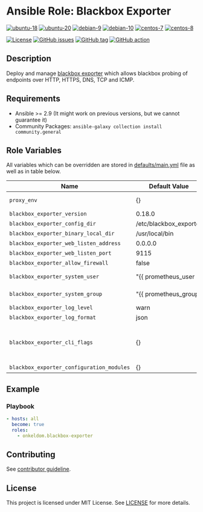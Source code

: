 # Ansible Role: Blackbox Exporter

[![ubuntu-18](https://img.shields.io/badge/ubuntu-18.x-orange?style=flat&logo=ubuntu)](https://ubuntu.com/)
[![ubuntu-20](https://img.shields.io/badge/ubuntu-20.x-orange?style=flat&logo=ubuntu)](https://ubuntu.com/)
[![debian-9](https://img.shields.io/badge/debian-9.x-orange?style=flat&logo=debian)](https://www.debian.org/)
[![debian-10](https://img.shields.io/badge/debian-10.x-orange?style=flat&logo=debian)](https://www.debian.org/)
[![centos-7](https://img.shields.io/badge/centos-7.x-orange?style=flat&logo=centos)](https://www.centos.org/)
[![centos-8](https://img.shields.io/badge/centos-8.x-orange?style=flat&logo=centos)](https://www.centos.org/)

[![License](https://img.shields.io/badge/license-MIT%20License-brightgreen.svg?style=flat)](https://opensource.org/licenses/MIT)
[![GitHub issues](https://img.shields.io/github/issues/OnkelDom/ansible-role-blackbox-exporter?style=flat)](https://github.com/OnkelDom/ansible-role-blackbox-exporter/issues)
[![GitHub tag](https://img.shields.io/github/tag/OnkelDom/ansible-role-blackbox-exporter.svg?style=flat)](https://github.com/OnkelDom/ansible-role-blackbox-exporter/tags)
[![GitHub action](https://github.com/OnkelDom/ansible-role-blackbox-exporter/workflows/ansible-lint/badge.svg)](https://github.com/OnkelDom/ansible-role-blackbox-exporter)

## Description

Deploy and manage [blackbox exporter](https://github.com/prometheus/blackbox_exporter) which allows blackbox probing of endpoints over HTTP, HTTPS, DNS, TCP and ICMP.

## Requirements

- Ansible >= 2.9 (It might work on previous versions, but we cannot guarantee it)
- Community Packages: `ansible-galaxy collection install community.general`

## Role Variables

All variables which can be overridden are stored in [defaults/main.yml](defaults/main.yml) file as well as in table below.

| Name           | Default Value | Description                        |
| -------------- | ------------- | -----------------------------------|
| `proxy_env` | {} | Proxy environment variables |
| `blackbox_exporter_version` | 0.18.0 | package version |
| `blackbox_exporter_config_dir` | /etc/blackbox_exporter | config dir |
| `blackbox_exporter_binary_local_dir` | /usr/local/bin | install bin dir |
| `blackbox_exporter_web_listen_address` | 0.0.0.0 | default listen address |
| `blackbox_exporter_web_listen_port` | 9115 | default listen port |
| `blackbox_exporter_allow_firewall` | false | allow port on firewall |
| `blackbox_exporter_system_user` | "{{ prometheus_user | default('prometheus') }}" | default run user |
| `blackbox_exporter_system_group` | "{{ prometheus_group | default('prometheus') }}" | default run group |
| `blackbox_exporter_log_level` | warn | default log level |
| `blackbox_exporter_log_format` | json | default log format |
| `blackbox_exporter_cli_flags` | {} | additional configuration flags passed to blackbox exporter binary at startup |
| `blackbox_exporter_configuration_modules` | {} | configure modules |

## Example

### Playbook

```yaml
- hosts: all
  become: true
  roles:
    - onkeldom.blackbox-exporter
```

## Contributing

See [contributor guideline](CONTRIBUTING.md).

## License

This project is licensed under MIT License. See [LICENSE](/LICENSE) for more details.
